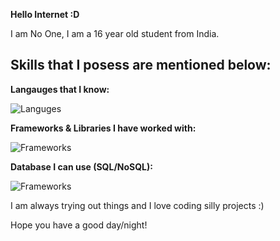**Hello Internet :D**

I am No One, I am a 16 year old student from India.

Skills that I posess are mentioned below:
-----
**Langauges that I know:**

![Languges](https://skillicons.dev/icons?i=java,python,javascript,typescript,html,css,cpp,dart&theme=light)

**Frameworks & Libraries I have worked with:**

![Frameworks](https://skillicons.dev/icons?i=nodejs,tensorflow,discord,electron,express,flutter,materialui,nextjs,nuxtjs,vue,react,styledcomponents,sequelize,svg,tensorflow&theme=light&perline=5)

**Database I can use (SQL/NoSQL):**

![Frameworks](https://skillicons.dev/icons?i=firebase,mongodb,mysql,postgres,sqlite,&theme=light&perline=5)


I am always trying out things and I love coding silly projects :)

Hope you have a good day/night!
